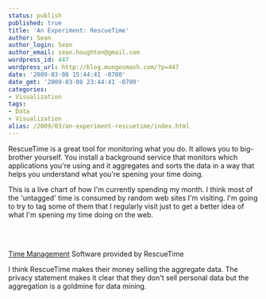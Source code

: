 ```yaml
---
status: publish
published: true
title: 'An Experiment: RescueTime'
author: Sean
author_login: Sean
author_email: sean.houghton@gmail.com
wordpress_id: 447
wordpress_url: http://blog.mungosmash.com/?p=447
date: '2009-03-08 15:44:41 -0700'
date_gmt: '2009-03-08 23:44:41 -0700'
categories:
- Visualization
tags:
- Data
- Visualization
alias: /2009/03/an-experiment-rescuetime/index.html
---
```

RescueTime is a great tool for monitoring what you do.  It allows you to big-brother yourself.  You install a background service that monitors which applications you're using and it aggregates and sorts the data in a way that helps you understand what you're spening your time doing.

This is a live chart of how I'm currently spending my month.  I think most of the 'untagged' time is consumed by random web sites I'm visiting.  I'm going to try to tag some of them that I regularly visit just to get a better idea of what I'm spening my time doing on the web.

<div id="rescuetime_widget_81951"></div><br />
<script id="rescuetime_url_var" type="text/javascript">var _RescueTimeURL="http://www.rescuetime.com/widget/top_tags_widget?user_id=81951&api_key=dc85f9582b9d18d5b83a5579997bf19a0553cf9b&view_type=month&date_key=098bfa153e49cc11061f1d36d95260452b8a8697&widget_header_title=Top%2010%20Activities%20(The%20Month%20Of%20March,%202009)&widget_header_color=&widget_header_text_color=&widget_footer_color=&main_bar_color=&shiny=null&width=370px&height=275px";</script><br />
<script type="text/javascript" src="http://www.rescuetime.com/widget/widget_script?uid=81951"></script>

<noscript><a href="http://www.rescuetime.com">Time Management</a> Software provided by RescueTime</noscript>

I think RescueTime makes their money selling the aggregate data.  The privacy statement makes it clear that they don't sell personal data but the aggregation is a goldmine for data mining.

